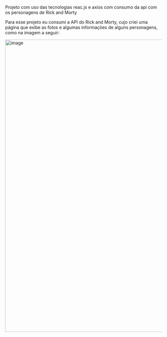 Projeto com uso das tecnologias reac.js e axios com consumo da api com os personagens de Rick and Morty

Para esse projeto eu consumi a API do Rick and Morty, cujo criei uma página que exibe as fotos e algumas informações de alguns personagens, como na imagem a seguir:

<img width="941" alt="image" src="https://github.com/user-attachments/assets/3bad8901-15d3-4fad-8f2d-386bc36e1738" />
